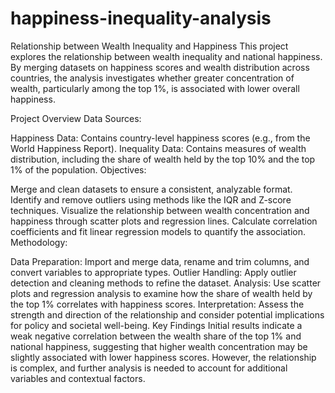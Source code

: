# happiness-inequality-analysis

Relationship between Wealth Inequality and Happiness
This project explores the relationship between wealth inequality and national happiness. By merging datasets on happiness scores and wealth distribution across countries, the analysis investigates whether greater concentration of wealth, particularly among the top 1%, is associated with lower overall happiness.

Project Overview
Data Sources:

Happiness Data: Contains country-level happiness scores (e.g., from the World Happiness Report).
Inequality Data: Contains measures of wealth distribution, including the share of wealth held by the top 10% and the top 1% of the population.
Objectives:

Merge and clean datasets to ensure a consistent, analyzable format.
Identify and remove outliers using methods like the IQR and Z-score techniques.
Visualize the relationship between wealth concentration and happiness through scatter plots and regression lines.
Calculate correlation coefficients and fit linear regression models to quantify the association.
Methodology:

Data Preparation: Import and merge data, rename and trim columns, and convert variables to appropriate types.
Outlier Handling: Apply outlier detection and cleaning methods to refine the dataset.
Analysis: Use scatter plots and regression analysis to examine how the share of wealth held by the top 1% correlates with happiness scores.
Interpretation: Assess the strength and direction of the relationship and consider potential implications for policy and societal well-being.
Key Findings
Initial results indicate a weak negative correlation between the wealth share of the top 1% and national happiness, suggesting that higher wealth concentration may be slightly associated with lower happiness scores. However, the relationship is complex, and further analysis is needed to account for additional variables and contextual factors.

